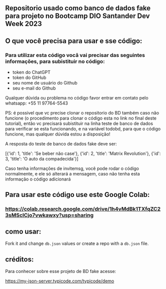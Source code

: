 ## Repositorio usado como banco de dados fake para projeto no Bootcamp DIO Santander Dev Week 2023

## O que você precisa para usar e sse código:

### Para utilizar esta código vocâ vai precisar das seguintes informações, para subistituir no código:

- token do ChatGPT
- token do GitHub
- seu nome de usuário do Github
- seu e-mail do Github

Qualquer dúvida ou problema no código favor entrar em contato pelo whatsapp: +55 11 97764-5543

PS: é possivel que vc precise clonar o repositorio do BD também caso não funcione (o procedimento para clonar o código esta no link no final deste tutorial), então vc precisará subistituir na linha teste de banco de dados para verificar se esta funcionando, e na variável todobd, para que o código funcione, mas qualquer dúvida estou a disposição!

A resposta do teste de banco de dados fake deve ser:

[{'id': 1, 'title': 'Se beber não case'}, {'id': 2, 'title': 'Matrix Revolution'}, {'id': 3, 'title': 'O auto da compadecida'}]

Caso tenha informações de invitemsg, você pode rodar o código normalmente, e ele só alterará a mensagem, caso não tenha esta informação o código adicionará

## Para usar este código use este Google Colab: 

### https://colab.research.google.com/drive/1h4vMdBk1TXfqZC23sMSclCjo7vwkawxy?usp=sharing

## como usar:

Fork it and change `db.json` values or create a repo with a `db.json` file.

## créditos:

Para conhecer sobre esse projeto de BD fake acesse:

https://my-json-server.typicode.com/typicode/demo


